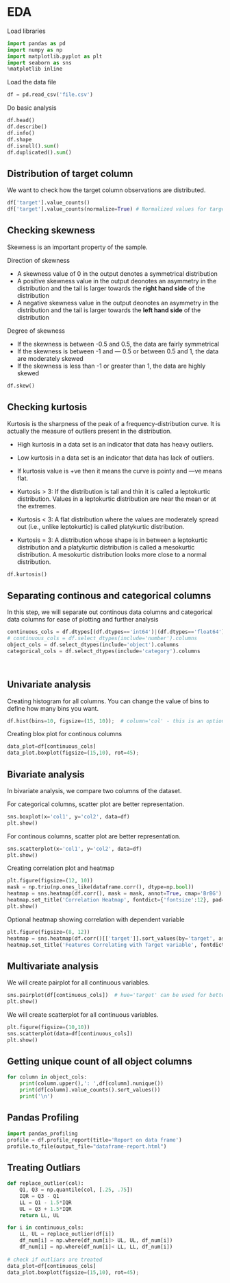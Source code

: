 # EDA

Load libraries

```python
import pandas as pd
import numpy as np
import matplotlib.pyplot as plt
import seaborn as sns
%matplotlib inline
```

Load the data file

```python
df = pd.read_csv('file.csv')
```

Do basic analysis

```python
df.head()
df.describe() 
df.info()
df.shape
df.isnull().sum()
df.duplicated().sum()
```

## Distribution of target column

We want to check how the target column observations are distributed.

```python
df['target'].value_counts()
df['target'].value_counts(normalize=True) # Normalized values for target observations
```

## Checking skewness

Skewness is an important property of the sample. 

Direction of skewness

* A skewness value of 0 in the output denotes a symmetrical distribution
* A positive skewness value in the output deonotes an asymmetry in the distribution and the tail is larger towards the **right hand side** of the distribution
* A negative skewness value in the output deonotes an asymmetry in the distribution and the tail is larger towards the **left hand side** of the distribution

Degree of skewness 

* If the skewness is between -0.5 and 0.5, the data are fairly symmetrical
* If the skewness is between -1 and — 0.5 or between 0.5 and 1, the data are moderately skewed
* If the skewness is less than -1 or greater than 1, the data are highly skewed

```python
df.skew()
```

## Checking kurtosis

Kurtosis is the sharpness of the peak of a frequency-distribution curve. It is actually the measure of outliers present in the distribution.

* High kurtosis in a data set is an indicator that data has heavy outliers.
* Low kurtosis in a data set is an indicator that data has lack of outliers.
* If kurtosis value is +ve then it means the curve is pointy and —ve means flat.

* Kurtosis > 3: If the distribution is tall and thin it is called a leptokurtic distribution. Values in a leptokurtic distribution are near the mean or at the extremes.
* Kurtosis < 3: A flat distribution where the values are moderately spread out (i.e., unlike leptokurtic) is called platykurtic distribution.
* Kurtosis = 3: A distribution whose shape is in between a leptokurtic distribution and a platykurtic distribution is called a mesokurtic distribution. A mesokurtic distribution looks more close to a normal distribution.

```python
df.kurtosis()
```

## Separating continous and categorical columns

In this step, we will separate out continous data columns and categorical data columns for ease of plotting and further analysis

```python
continuous_cols = df.dtypes[(df.dtypes=='int64')|(df.dtypes=='float64')].index
# continuous_cols = df.select_dtypes(include='number').columns
object_cols = df.select_dtypes(include='object').columns
categorical_cols = df.select_dtypes(include='category').columns




```


## Univariate analysis

Creating histogram for all columns. You can change the value of bins to define how many bins you want. 

```python
df.hist(bins=10, figsize=(15, 10));  # column='col' - this is an optional parameter
```

Creating blox plot for continous columns

```python
data_plot=df[continuous_cols]
data_plot.boxplot(figsize=(15,10), rot=45);
```

## Bivariate analysis

In bivariate analysis, we compare two columns of the dataset.

For categorical columns, scatter plot are better representation.

```python
sns.boxplot(x='col1', y='col2', data=df)
plt.show()
```

For continous columns, scatter plot are better representation.

```python
sns.scatterplot(x='col1', y='col2', data=df)
plt.show()
```

Creating correlation plot and heatmap

```python
plt.figure(figsize=(12, 10))
mask = np.triu(np.ones_like(dataframe.corr(), dtype=np.bool))
heatmap = sns.heatmap(df.corr(), mask = mask, annot=True, cmap='BrBG')
heatmap.set_title('Correlation Heatmap', fontdict={'fontsize':12}, pad=12);
plt.show()
```

Optional heatmap showing correlation with dependent variable

```python
plt.figure(figsize=(8, 12))
heatmap = sns.heatmap(df.corr()[['target']].sort_values(by='target', ascending=False), vmin=-1, vmax=1, annot=True, cmap='BrBG')
heatmap.set_title('Features Correlating with Target variable', fontdict={'fontsize':18}, pad=16);
```

## Multivariate analysis

We will create pairplot for all continuous variables. 

```python
sns.pairplot(df[continuous_cols])  # hue='target' can be used for better analysis of the target column, height is optional parameter which represent height of scalar in inches
plt.show()
```

We will create scatterplot for all continuous variables.

```python
plt.figure(figsize=(10,10))
sns.scatterplot(data=df[continuous_cols])
plt.show()
```

## Getting unique count of all object columns

```python
for column in object_cols:
    print(column.upper(),': ',df[column].nunique())
    print(df[column].value_counts().sort_values())
    print('\n')
```

## Pandas Profiling

```python
import pandas_profiling
profile = df.profile_report(title='Report on data frame')
profile.to_file(output_file="dataframe-report.html")
```

## Treating Outliars

```python
def replace_outlier(col):
    Q1, Q3 = np.quantile(col, [.25, .75])
    IQR = Q3 - Q1
    LL = Q1 - 1.5*IQR
    UL = Q3 + 1.5*IQR
    return LL, UL

for i in continuous_cols:
    LL, UL = replace_outlier(df[i])
    df_num[i] = np.where(df_num[i]> UL, UL, df_num[i])
    df_num[i] = np.where(df_num[i]< LL, LL, df_num[i])
    
# check if outliars are treated
data_plot=df[continuous_cols]
data_plot.boxplot(figsize=(15,10), rot=45);
```
